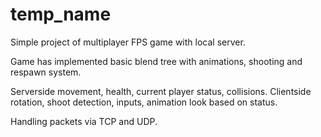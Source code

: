 # temp_name
Simple project of multiplayer FPS game with local server.

Game has implemented basic blend tree with animations, shooting and respawn system.

Serverside movement, health, current player status, collisions.
Clientside rotation, shoot detection, inputs, animation look based on status.

Handling packets via TCP and UDP.
